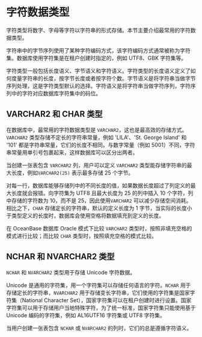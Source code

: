 字符数据类型 
===========================

​字符类型将数字、字母等字符以字符串的形式存储。本节主要介绍最常用的字符数据类型。

字符串中的字节序列使用了某种字符编码方式，该字符编码方式通常被称为字符集。数据库使用字符集是在租户创建时指定的，例如 UTF8、GBK 字符集等。

字符类型一般包括长度语义、字节语义和字符语义。字符类型的长度语义定义了如何度量字符串的长度，按字节长度或者按字符个数。字节语义是将字符串当做字节序列处理，这是字符类型默认的选择。字符语义是将字符串当做字符序列，字符序列中的字符对应数据库字符集中的码位。

VARCHAR2 和 CHAR 类型 
---------------------------------------

在数据库中，最常用的字符数据类型是 `VARCHAR2`，这也是最高效的存储方式。`VARCHAR2` 类型存储不定长的字符串常量，例如 'LILA'、'St. George Island' 和 '101' 都是字符串常量，它们的长度不相同。与数字常量（例如 5001）不同，字符串常量用单引号包裹起来，这样数据库可以区分出两者。

当创建一张表包含 `VARCHAR2` 列，用户可以定义 `VARCHAR2` 类型能存储字符串的最大长度，例如`VARCHAR2(25)` 表示最多存储 25 个字节。

对每一行，数据库能够存储列中的不同长度的值，如果数据长度超过了列定义的最大长度就会报错。向字符集为 UTF8 且最大长度为 25 的列中插入 10 个字符，列中存储的字符数为 10，而不是 25，因此使用`VARCHAR2` 可以减少存储空间消耗。相比之下，`CHAR` 存储定长的字符串，默认的定义长度为 1 字节，当实际的长度小于类型定义的长度时，数据库会使用空格将数据填充到定义的长度。

在 OceanBase 数据库 Oracle 模式下比较 `VARCHAR2` 类型时，按照非填充空格的模式进行比较；而比较 `CHAR` 类型时，按照填充空格的模式比较。

NCHAR 和 NVARCHAR2 类型 
-----------------------------------------

`NCHAR` 和 `NVARCHAR2` 类型用于存储 Unicode 字符数据。

Unicode 是通用的字符集，用一个字符集可以存储任何语言的字符。`NCHAR` 用于存储定长的字符串，`NVARCHAR2` 用于存储变长字符串，它们使用的字符集是国家字符集（National Character Set），国家字符集可以在租户创建时进行设置。国家字符集可以用于存储用户当地特殊字符，为了统一标准，国家字符集只能使用基于 Unicode 编码的字符集，例如 AL16UTF16 字符集或 UTF8 字符集。

当用户创建一张表包含 `NCHAR` 或 `NVARCHAR2` 的列时，它们的总是遵循字符语义。

